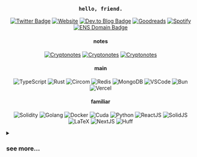 <h3 align="center"><code>hello, friend.</code></h3>

<!-- links -->
<p align="center">
<a href="https://twitter.com/0xerhant"><img src="https://img.shields.io/badge/tweet-000000?style=flat-square&labelColor=000000&logo=X" alt="Twitter Badge"></a>
<a href="https://erhant.me"><img src="https://img.shields.io/badge/home-FF7139?style=flat-square&logo=firefox&labelColor=FF7139&logoColor=white" alt="Website"></a>
<a href="https://dev.to/erhant"><img src="https://img.shields.io/badge/write-1B1C1E?style=flat-square&logo=devdotto&labelColor=1B1C1E&logoColor=white" alt="Dev.to Blog Badge"></a>
<a href="https://www.goodreads.com/user/show/123323747-erhant"><img src="https://img.shields.io/badge/read-372213?style=flat-square&logo=goodreads&labelColor=372213&logoColor=white" alt="Goodreads"></a>
<a href="https://open.spotify.com/user/erhany?si=6c69e3eb7ad74429"><img src="https://img.shields.io/badge/listen-1DB954?style=flat-square&logo=spotify&labelColor=1DB954&logoColor=white" alt="Spotify"></a>
<a href="https://app.ens.domains/name/erhant.eth/details"><img src="https://img.shields.io/badge/erhant.eth-3C3C3D?style=flat-square&logo=ethereum&logoColor=3c3c3d&labelColor=ecf0f1" alt="ENS Domain Badge"></a>
</p>

<h4 align="center">notes</h4>
<p align="center">
<a href="https://crypto.erhant.me"><img src="https://img.shields.io/badge/crypto-003A70?style=flat-square&logo=letsencrypt&labelColor=003A70&logoColor=white" alt="Cryptonotes"></a>
<a href="https://math.erhant.me"><img src="https://img.shields.io/badge/math-111111?style=flat-square&logo=mdbook&labelColor=111111&logoColor=white" alt="Cryptonotes"></a>
<a href="https://circom.erhant.me"><img src="https://img.shields.io/badge/circom-7B3FE4?style=flat-square&logo=polygon&labelColor=7B3FE4&logoColor=white" alt="Cryptonotes"></a>
</p>

<h4 align="center">main</h4>
<p align="center">
<img src="https://img.shields.io/badge/.ts-3178C6?style=flat-square&logo=typescript&logoColor=white" alt="TypeScript" />
<img src="https://img.shields.io/badge/.rs-F74B01?style=flat-square&logo=rust&logoColor=white" alt="Rust" />
<img src="https://img.shields.io/badge/.circom-7B3FE4?style=flat-square&logo=polygon&logoColor=white" alt="Circom" />
<img src="https://img.shields.io/badge/.rdb-DC382D?style=flat-square&logo=redis&logoColor=white" alt="Redis" />
<img src="https://img.shields.io/badge/.json-47A248?style=flat-square&logo=mongodb&logoColor=white" alt="MongoDB" />
<img src="https://img.shields.io/badge/.vscode-007ACC?style=flat-square&logo=gitforwindows&logoColor=white" alt="VSCode" />
<img src="https://img.shields.io/badge/.lockb-000000?style=flat-square&logo=bun&logoColor=white" alt="Bun" />
<img src="https://img.shields.io/badge/.vercel-000000?style=flat-square&logo=vercel&logoColor=white" alt="Vercel" />
</p>

<h4 align="center">familiar</h4>
<p align="center">
<img src="https://img.shields.io/badge/.sol-363636?style=flat-square&logo=solidity&logoColor=white" alt="Solidity" />
<img src="https://img.shields.io/badge/.go-black?style=flat-square&logo=go&logoColor=00ADD8" alt="Golang" />
<img src="https://img.shields.io/badge/.docker-2496ED?style=flat-square&logo=docker&logoColor=white" alt="Docker" />
<img src="https://img.shields.io/badge/.cu-76B900?style=flat-square&logo=nvidia&logoColor=white" alt="Cuda" />
<img src="https://img.shields.io/badge/.py-3776AB?style=flat-square&logo=python&logoColor=white" alt="Python" />
<img src="https://img.shields.io/badge/.tsx-20232a?style=flat-square&logo=react&logoColor=61DAFB" alt="ReactJS" />
<img src="https://img.shields.io/badge/.tsx-2C4F7C?style=flat-square&logo=solid&logoColor=white" alt="SolidJS" />
<img src="https://img.shields.io/badge/.tex-008080?style=flat-square&logo=latex&logoColor=white" alt="LaTeX" />
<img src="https://img.shields.io/badge/.next-000000?style=flat-square&logo=next.js&logoColor=white" alt="NextJS" />
<img src="https://img.shields.io/badge/.huff-black?style=flat-square&logo=solidity&logoColor=white" alt="Huff" />
</p>

<details>
<summary><h3>see more...</h3></summary>

<h4>Stats</h4>

<img src="https://github-readme-stats.vercel.app/api?username=erhant&show_icons=true&hide_rank=true&hide_title=true&count_private=true&theme=onedark" alt="erhant-stats" />

<h4>Zero-Knowledge</h4>

[![circomkit](https://github-readme-stats.vercel.app/api/pin/?username=erhant&repo=circomkit&theme=onedark)](https://github.com/erhant/circomkit)

[![halo2vectordb](https://github-readme-stats.vercel.app/api/pin/?username=erhant&repo=halo2-vectordb&theme=onedark)](https://github.com/erhant/halo2-vectordb)

[![zkbrainfuck](https://github-readme-stats.vercel.app/api/pin/?username=erhant&repo=zkbrainfuck&theme=onedark)](https://github.com/erhant/zkbrainfuck)

[![moonmath](https://github-readme-stats.vercel.app/api/pin/?username=erhant&repo=moonmath&theme=onedark)](https://github.com/erhant/moonmath)

[![cryptopals](https://github-readme-stats.vercel.app/api/pin/?username=erhant&repo=cryptopals&theme=onedark)](https://github.com/erhant/cryptopals)

<h4>EVM & Solidity</h4>

[![huffd1](https://github-readme-stats.vercel.app/api/pin/?username=erhant&repo=huffd1&theme=onedark)](https://github.com/erhant/huffd1)

[![blockchatting](https://github-readme-stats.vercel.app/api/pin/?username=erhant&repo=blockchatting&theme=onedark)](https://github.com/erhant/blockchatting)

[![simple-blockexplorer](https://github-readme-stats.vercel.app/api/pin/?username=erhant&repo=simple-blockexplorer&theme=onedark)](https://github.com/erhant/simple-blockexplorer)

[![ethernaut-evm-challenges](https://github-readme-stats.vercel.app/api/pin/?username=erhant&repo=ethernaut-evm-challenges&theme=onedark)](https://github.com/erhant/ethernaut-evm-challenges)

[![diamonds](https://github-readme-stats.vercel.app/api/pin/?username=erhant&repo=diamonds-with-typescript&theme=onedark)](https://github.com/erhant/diamonds-with-typescript)

</details>

<!-- logos at https://simpleicons.org/ and https://github.com/simple-icons/simple-icons/blob/develop/slugs.md -->
